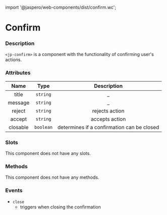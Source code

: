 import '@jaspero/web-components/dist/confirm.wc';

# Confirm

### Description

`<jp-confirm>` is a component with the functionality of confirming user's actions.

### Attributes

| **Name** | **Type** | **Description** |
| :----: | :----: | :---: |
| title |`string` | _ |
| message | `string` | _ |
| reject | `string` | rejects action |
| accept | `string` | accepts action |
| closable | `boolean` | determines if a confirmation can be closed |

### Slots

This component does not have any slots.


### Methods

This component does not have any methods.


### Events

- `close`
   - triggers when closing the confirmation
